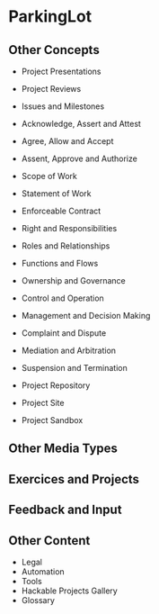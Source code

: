 # ParkingLot


## Other Concepts


* Project Presentations 
* Project Reviews
* Issues and Milestones


* Acknowledge, Assert and Attest
* Agree, Allow and Accept  
* Assent, Approve and Authorize

* Scope of Work
* Statement of Work
* Enforceable Contract

* Right and Responsibilities 
* Roles and Relationships
* Functions and Flows

* Ownership and Governance
* Control and Operation
* Management and Decision Making

* Complaint and Dispute
* Mediation and Arbitration
* Suspension and Termination

* Project Repository
* Project Site
* Project Sandbox

## Other Media Types

## Exercices and Projects

## Feedback and Input

## Other Content

* Legal 
* Automation
* Tools
* Hackable Projects Gallery
* Glossary
